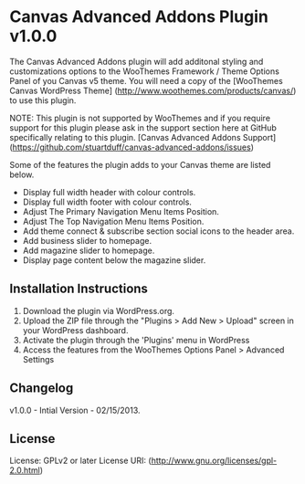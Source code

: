 # Canvas Advanced Addons Plugin v1.0.0 #

The Canvas Advanced Addons plugin will add additonal styling and customizations options to the WooThemes Framework / Theme Options Panel of you Canvas v5 theme. You will need a copy of the [WooThemes Canvas WordPress Theme] (http://www.woothemes.com/products/canvas/) to use this plugin.

NOTE: This plugin is not supported by WooThemes and if you require support for this plugin please ask in the support section here at GitHub specifically relating to this plugin. [Canvas Advanced Addons Support] (https://github.com/stuartduff/canvas-advanced-addons/issues)

Some of the features the plugin adds to your Canvas theme are listed below.

* Display full width header with colour controls.
* Display full width footer with colour controls.
* Adjust The Primary Navigation Menu Items Position.
* Adjust The Top Navigation Menu Items Position.
* Add theme connect & subscribe section social icons to the header area.
* Add business slider to homepage.
* Add magazine slider to homepage.
* Display page content below the magazine slider.


## Installation Instructions ##

1. Download the plugin via WordPress.org.
2. Upload the ZIP file through the "Plugins > Add New > Upload" screen in your WordPress dashboard.
3. Activate the plugin through the 'Plugins' menu in WordPress
4. Access the features from the WooThemes Options Panel > Advanced Settings

## Changelog ##

v1.0.0 - Intial Version - 02/15/2013.

## License ##

License: GPLv2 or later
License URI: (http://www.gnu.org/licenses/gpl-2.0.html)